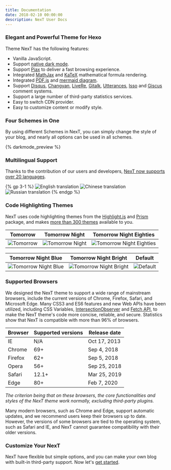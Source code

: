 ```yaml
---
title: Documentation
date: 2018-02-10 00:00:00
description: NexT User Docs
---
```


### Elegant and Powerful Theme for Hexo

Theme NexT has the following features:

* Vanilla JavaScript.
* Support [native dark mode](https://caniuse.com/prefers-color-scheme).
* Support [Pjax](https://github.com/MoOx/pjax) to deliver a fast browsing experience.
* Integrated [MathJax](https://www.mathjax.org) and [KaTeX](https://katex.org) mathematical formula rendering.
* Integrated [PDF.js](https://mozilla.github.io/pdf.js/) and [mermaid diagram](https://mermaid-js.github.io/mermaid/).
* Support [Disqus](https://disqus.com), [Changyan](https://changyan.kuaizhan.com), [LiveRe](https://livere.com), [Gitalk](https://gitalk.github.io), [Utterances](https://utteranc.es), [Isso](https://isso-comments.de) and [Giscus](https://giscus.app/) comment systems.
* Support a large number of third-party statistics services.
* Easy to switch CDN provider.
* Easy to customize content or modify style.

### Four Schemes in One

By using different Schemes in NexT, you can simply change the style of your blog, and nearly all options can be used in all schemes.

{% darkmode_preview %}

### Multilingual Support

Thanks to the contribution of our users and developers, [NexT now supports over 20 languages](/docs/theme-settings/internationalization.html#Choosing-Language).

{% gp 3-1 %}
![English translation](/images/en.png)
![Chinese translation](/images/cn.png)
![Russian translation](/images/ru.png)
{% endgp %}

### Code Highlighting Themes

NexT uses code highlighting themes from the [Highlight.js](https://highlightjs.org) and [Prism](https://prismjs.com) package, and makes [more than 300 themes](/docs/theme-settings/miscellaneous.html#Codeblock-Style) available to you.

<!-- Inspired by https://github.com/sindresorhus/css-in-readme-like-wat -->
| Tomorrow                  | Tomorrow Night                  | Tomorrow Night Eighties                             |
| :-----------------------: | :-----------------------------: | :-------------------------------------------------: |
| ![Tomorrow][Tomorrow]     | ![Tomorrow Night][]             | ![Tomorrow Night Eighties][Tomorrow Night Eighties] |

| Tomorrow Night Blue                         | Tomorrow Night Bright                           | Default                  |
| :-----------------------------------------: | :---------------------------------------------: | :----------------------: |
| ![Tomorrow Night Blue][Tomorrow Night Blue] | ![Tomorrow Night Bright][Tomorrow Night Bright] | ![Default][Default]      |

### Supported Browsers

We designed the NexT theme to support a wide range of mainstream browsers, include the current versions of Chrome, Firefox, Safari, and Microsoft Edge. Many CSS3 and ES6 features and new Web APIs have been utilized, including CSS Variables, [IntersectionObserver](https://caniuse.com/intersectionobserver) and [Fetch API](https://caniuse.com/fetch), to make the NexT theme's code more concise, reliable, and secure. Statistics show that NexT is compatible with more than 96% of browsers.

| Browser | Supported versions | Release date |
| - | - | - |
<i class="fab fa-internet-explorer fa-2x"></i> IE | N/A | Oct 17, 2013 |
<i class="fab fa-chrome fa-2x"></i> Chrome | 69+ | Sep 4, 2018 |
<i class="fab fa-firefox-browser fa-2x"></i> Firefox | 62+ | Sep 5, 2018 |
<i class="fab fa-opera fa-2x"></i> Opera | 56+ | Sep 25, 2018 |
<i class="fab fa-safari fa-2x"></i> Safari | 12.1+ | Mar 25, 2019 |
<i class="fab fa-edge fa-2x"></i> Edge | 80+ | Feb 7, 2020 |

*The criterion being that on these browsers, the core functionalities and styles of the NexT theme work normally, excluding third-party plugins.*

Many modern browsers, such as Chrome and Edge, support automatic updates, and we recommend users keep their browsers up to date. However, the versions of some browsers are tied to the operating system, such as Safari and IE, and NexT cannot guarantee compatibility with their older versions.

### Customize Your NexT

NexT have flexible but simple options, and you can make your own blog with built-in third-party support. Now let's [get started](/docs/getting-started/).

[Tomorrow]: /images/tomorrow.svg
[Tomorrow Night]: /images/tomorrow-night.svg
[Tomorrow Night Eighties]: /images/tomorrow-night-eighties.svg
[Tomorrow Night Blue]: /images/tomorrow-night-blue.svg
[Tomorrow Night Bright]: /images/tomorrow-night-bright.svg
[Default]: /images/default.svg
